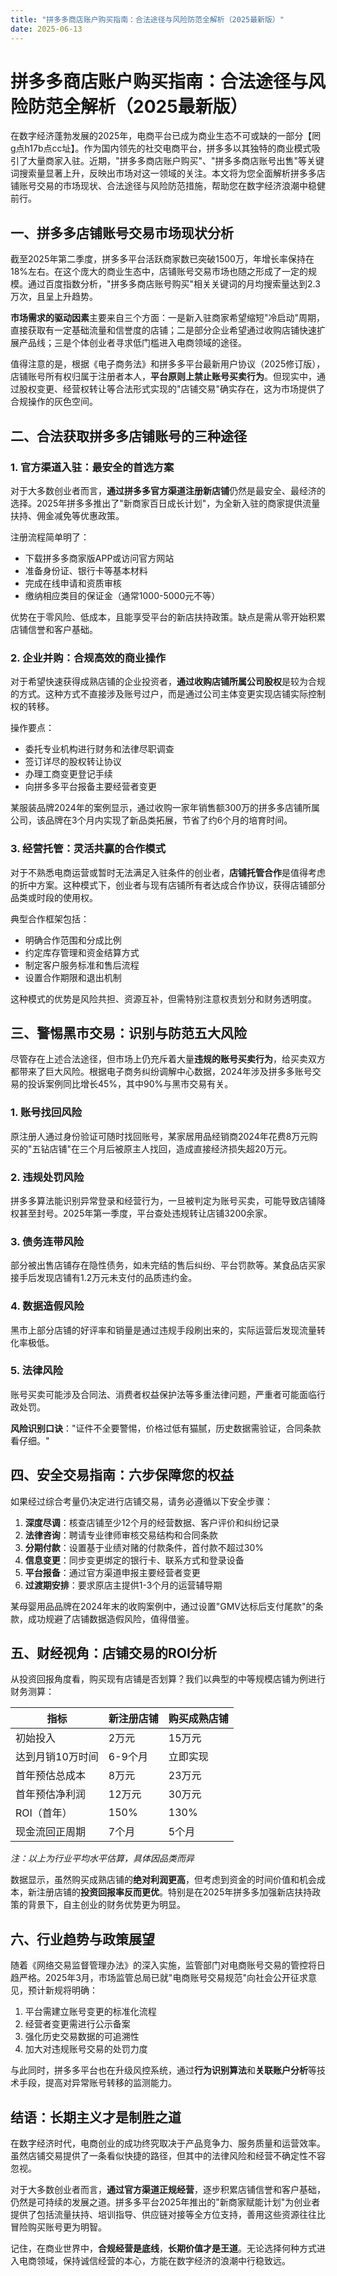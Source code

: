```yaml
---
title: "拼多多商店账户购买指南：合法途径与风险防范全解析（2025最新版）"
date: 2025-06-13
---
```

# 拼多多商店账户购买指南：合法途径与风险防范全解析（2025最新版）

在数字经济蓬勃发展的2025年，电商平台已成为商业生态不可或缺的一部分【罔 g点h17b点cc址】。作为国内领先的社交电商平台，拼多多以其独特的商业模式吸引了大量商家入驻。近期，"拼多多商店账户购买"、"拼多多商店账号出售"等关键词搜索量显著上升，反映出市场对这一领域的关注。本文将为您全面解析拼多多店铺账号交易的市场现状、合法途径与风险防范措施，帮助您在数字经济浪潮中稳健前行。

## 一、拼多多店铺账号交易市场现状分析

截至2025年第二季度，拼多多平台活跃商家数已突破1500万，年增长率保持在18%左右。在这个庞大的商业生态中，店铺账号交易市场也随之形成了一定的规模。通过百度指数分析，"拼多多商店账号购买"相关关键词的月均搜索量达到2.3万次，且呈上升趋势。

**市场需求的驱动因素**主要来自三个方面：一是新入驻商家希望缩短"冷启动"周期，直接获取有一定基础流量和信誉度的店铺；二是部分企业希望通过收购店铺快速扩展产品线；三是个体创业者寻求低门槛进入电商领域的途径。

值得注意的是，根据《电子商务法》和拼多多平台最新用户协议（2025修订版），店铺账号所有权归属于注册者本人，**平台原则上禁止账号买卖行为**。但现实中，通过股权变更、经营权转让等合法形式实现的"店铺交易"确实存在，这为市场提供了合规操作的灰色空间。

## 二、合法获取拼多多店铺账号的三种途径

### 1. 官方渠道入驻：最安全的首选方案

对于大多数创业者而言，**通过拼多多官方渠道注册新店铺**仍然是最安全、最经济的选择。2025年拼多多推出了"新商家百日成长计划"，为全新入驻的商家提供流量扶持、佣金减免等优惠政策。

注册流程简单明了：
- 下载拼多多商家版APP或访问官方网站
- 准备身份证、银行卡等基本材料
- 完成在线申请和资质审核
- 缴纳相应类目的保证金（通常1000-5000元不等）

优势在于零风险、低成本，且能享受平台的新店扶持政策。缺点是需从零开始积累店铺信誉和客户基础。

### 2. 企业并购：合规高效的商业操作

对于希望快速获得成熟店铺的企业投资者，**通过收购店铺所属公司股权**是较为合规的方式。这种方式不直接涉及账号过户，而是通过公司主体变更实现店铺实际控制权的转移。

操作要点：
- 委托专业机构进行财务和法律尽职调查
- 签订详尽的股权转让协议
- 办理工商变更登记手续
- 向拼多多平台报备主要经营者变更

某服装品牌2024年的案例显示，通过收购一家年销售额300万的拼多多店铺所属公司，该品牌在3个月内实现了新品类拓展，节省了约6个月的培育时间。

### 3. 经营托管：灵活共赢的合作模式

对于不熟悉电商运营或暂时无法满足入驻条件的创业者，**店铺托管合作**是值得考虑的折中方案。这种模式下，创业者与现有店铺所有者达成合作协议，获得店铺部分品类或时段的使用权。

典型合作框架包括：
- 明确合作范围和分成比例
- 约定库存管理和资金结算方式
- 制定客户服务标准和售后流程
- 设置合作期限和退出机制

这种模式的优势是风险共担、资源互补，但需特别注意权责划分和财务透明度。

## 三、警惕黑市交易：识别与防范五大风险

尽管存在上述合法途径，但市场上仍充斥着大量**违规的账号买卖行为**，给买卖双方都带来了巨大风险。根据电子商务纠纷调解中心数据，2024年涉及拼多多账号交易的投诉案例同比增长45%，其中90%与黑市交易有关。

### 1. 账号找回风险

原注册人通过身份验证可随时找回账号，某家居用品经销商2024年花费8万元购买的"五钻店铺"在三个月后被原主人找回，造成直接经济损失超20万元。

### 2. 违规处罚风险

拼多多算法能识别异常登录和经营行为，一旦被判定为账号买卖，可能导致店铺降权甚至封号。2025年第一季度，平台查处违规转让店铺3200余家。

### 3. 债务连带风险

部分被出售店铺存在隐性债务，如未完结的售后纠纷、平台罚款等。某食品店买家接手后发现店铺有1.2万元未支付的品质违约金。

### 4. 数据造假风险

黑市上部分店铺的好评率和销量是通过违规手段刷出来的，实际运营后发现流量转化率极低。

### 5. 法律风险

账号买卖可能涉及合同法、消费者权益保护法等多重法律问题，严重者可能面临行政处罚。

**风险识别口诀**："证件不全要警惕，价格过低有猫腻，历史数据需验证，合同条款看仔细。"

## 四、安全交易指南：六步保障您的权益

如果经过综合考量仍决定进行店铺交易，请务必遵循以下安全步骤：

1. **深度尽调**：核查店铺至少12个月的经营数据、客户评价和纠纷记录
2. **法律咨询**：聘请专业律师审核交易结构和合同条款
3. **分期付款**：设置基于业绩对赌的付款条件，首付款不超过30%
4. **信息变更**：同步变更绑定的银行卡、联系方式和登录设备
5. **平台报备**：通过官方渠道申报主要经营者变更
6. **过渡期安排**：要求原店主提供1-3个月的运营辅导期

某母婴用品品牌在2024年末的收购案例中，通过设置"GMV达标后支付尾款"的条款，成功规避了店铺数据造假风险，值得借鉴。

## 五、财经视角：店铺交易的ROI分析

从投资回报角度看，购买现有店铺是否划算？我们以典型的中等规模店铺为例进行财务测算：

| 指标                | 新注册店铺 | 购买成熟店铺 |
|---------------------|------------|--------------|
| 初始投入            | 2万元      | 15万元       |
| 达到月销10万时间    | 6-9个月    | 立即实现     |
| 首年预估总成本      | 8万元      | 23万元       |
| 首年预估净利润      | 12万元     | 30万元       |
| ROI（首年）         | 150%       | 130%         |
| 现金流回正周期      | 7个月      | 5个月        |

*注：以上为行业平均水平估算，具体因品类而异*

数据显示，虽然购买成熟店铺的**绝对利润更高**，但考虑到资金的时间价值和机会成本，新注册店铺的**投资回报率反而更优**。特别是在2025年拼多多加强新店扶持政策的背景下，自主创业的财务优势更为明显。

## 六、行业趋势与政策展望

随着《网络交易监督管理办法》的深入实施，监管部门对电商账号交易的管控将日趋严格。2025年3月，市场监管总局已就"电商账号交易规范"向社会公开征求意见，预计新规将明确：

1. 平台需建立账号变更的标准化流程
2. 经营者变更需进行公示备案
3. 强化历史交易数据的可追溯性
4. 加大对违规账号交易的处罚力度

与此同时，拼多多平台也在升级风控系统，通过**行为识别算法**和**关联账户分析**等技术手段，提高对异常账号转移的监测能力。

## 结语：长期主义才是制胜之道

在数字经济时代，电商创业的成功终究取决于产品竞争力、服务质量和运营效率。虽然店铺交易提供了一条看似快捷的路径，但其中的法律风险和经营不确定性不容忽视。

对于大多数创业者而言，**通过官方渠道正规经营**，逐步积累店铺信誉和客户基础，仍然是可持续的发展之道。拼多多平台2025年推出的"新商家赋能计划"为创业者提供了包括流量扶持、培训指导、供应链对接等全方位支持，善用这些资源往往比冒险购买账号更为明智。

记住，在商业世界中，**合规经营是底线**，**长期价值才是王道**。无论选择何种方式进入电商领域，保持诚信经营的本心，方能在数字经济的浪潮中行稳致远。
